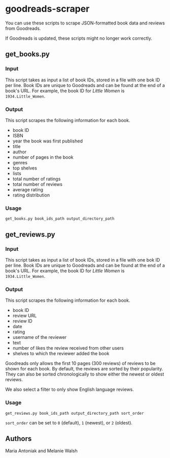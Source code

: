 # goodreads-scraper

You can use these scripts to scrape JSON-formatted book data and reviews from Goodreads.

If Goodreads is updated, these scripts might no longer work correctly.

## get_books.py

### Input

This script takes as input a list of book IDs, stored in a file with one bok ID per line. Book IDs are unique to Goodreads and can be found at the end of a book's URL. For example, the book ID for *Little Women* is `1934.Little_Women`. 

### Output

This script scrapes the following information for each book.
- book ID
- ISBN
- year the book was first published
- title
- author
- number of pages in the book
- genres
- top shelves
- lists
- total number of ratings
- total number of reviews
- average rating
- rating distribution

### Usage

`get_books.py book_ids_path output_directory_path`

## get_reviews.py

### Input

This script takes as input a list of book IDs, stored in a file with one bok ID per line. Book IDs are unique to Goodreads and can be found at the end of a book's URL. For example, the book ID for *Little Women* is `1934.Little_Women`. 

### Output

This script scrapes the following information for each book.
- book ID
- review URL
- review ID
- date
- rating
- username of the reviewer
- text
- number of likes the review received from other users
- shelves to which the reviewer added the book

Goodreads only allows the first 10 pages (300 reviews) of reviews to be shown for each book. By default, the reviews are sorted by their popularity. They can also be sorted chronologically to show either the newest or oldest reviews.

We also select a filter to only show English language reviews. 

### Usage

`get_reviews.py book_ids_path output_directory_path sort_order`

`sort_order` can be set to `0` (default), `1` (newest), or `2` (oldest).

## Authors

Maria Antoniak and Melanie Walsh
